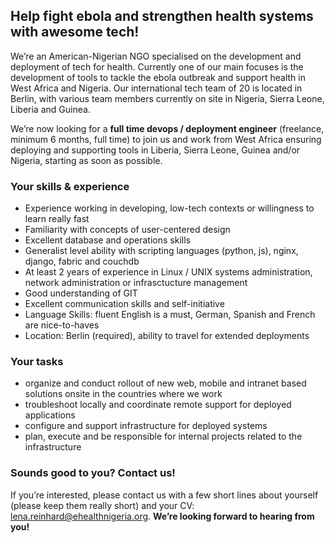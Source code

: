 ## Help fight ebola and strengthen health systems with awesome tech!

We’re an American-Nigerian NGO specialised on the development and deployment of tech for health. Currently one of our main focuses is the development of tools to tackle the ebola outbreak and support health in West Africa and Nigeria. Our international tech team of 20 is located in Berlin, with various team members currently on site in Nigeria, Sierra Leone, Liberia and Guinea.

We’re now looking for a __full time devops / deployment engineer__ (freelance, minimum 6 months, full time) to join us and work from West Africa ensuring deploying and supporting tools in Liberia, Sierra Leone, Guinea and/or Nigeria, starting as soon as possible.

### Your skills & experience

- Experience working in developing, low-tech contexts or willingness to learn really fast
- Familiarity with concepts of user-centered design
- Excellent database and operations skills
- Generalist level ability with scripting languages (python, js), nginx, django, fabric and couchdb
- At least 2 years of experience in Linux / UNIX systems administration, network administration or infrasctucture management
- Good understanding of GIT
- Excellent communication skills and self-initiative
- Language Skills: fluent English is a must, German, Spanish and French are nice-to-haves
- Location: Berlin (required), ability to travel for extended deployments

### Your tasks

- organize and conduct rollout of new web, mobile and intranet based solutions onsite in the countries where we work
- troubleshoot locally and coordinate remote support for deployed applications
- configure and support infrastructure for deployed systems
- plan, execute and be responsible for internal projects related to the infrastructure

### Sounds good to you? Contact us!

If you’re interested, please contact us with a few short lines about yourself (please keep them really short) and your CV: lena.reinhard@ehealthnigeria.org. __We’re looking forward to hearing from you!__
